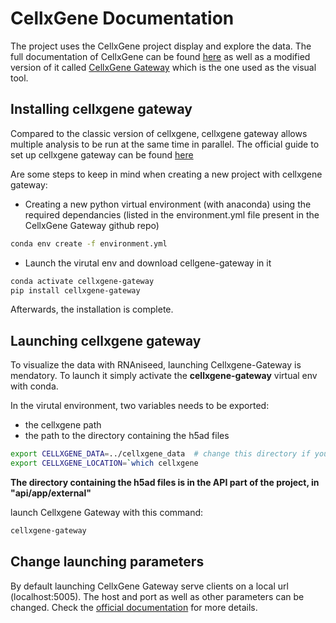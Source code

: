 # CellxGene Documentation

The project uses the CellxGene project display and explore the data. 
The full documentation of CellxGene can be found [here](https://github.com/chanzuckerberg/cellxgene) as well as a modified version of it called 
[CellxGene Gateway](https://github.com/Novartis/cellxgene-gateway) which is the one used as the visual tool.

## Installing cellxgene gateway

Compared to the classic version of cellxgene, cellxgene gateway allows multiple analysis to be run at 
the same time in parallel. The official guide to set up cellxgene gateway can be found [here](https://github.com/Novartis/cellxgene-gateway/blob/master/README.md)

Are some steps to keep in mind when creating a new project with cellxgene gateway:

- Creating a new python virtual environment (with anaconda) using the required dependancies (listed in the
environment.yml file present in the CellxGene Gateway github repo)

```bash
conda env create -f environment.yml
```

- Launch the virutal env and download cellgene-gateway in it

```bash
conda activate cellxgene-gateway
pip install cellxgene-gateway
```

Afterwards, the installation is complete.

## Launching cellxgene gateway

To visualize the data with RNAniseed, launching Cellxgene-Gateway is mendatory. To launch it 
simply activate the **cellxgene-gateway** virtual env with conda.

In the virutal environment, two variables needs to be exported:
- the cellxgene path
- the path to the directory containing the h5ad files

```bash
export CELLXGENE_DATA=../cellxgene_data  # change this directory if you put data in a different place.
export CELLXGENE_LOCATION=`which cellxgene
```

**The directory containing the h5ad files is in the API part of the project, in "api/app/external"**

launch Cellxgene Gateway with this command:

```bash
cellxgene-gateway
```

## Change launching parameters

By default launching CellxGene Gateway serve clients on a local url (localhost:5005). The host and port
as well as other parameters can be changed. Check the [official documentation](https://github.com/Novartis/cellxgene-gateway/blob/master/README.md#running-cellxgene-gateway) for more details.
